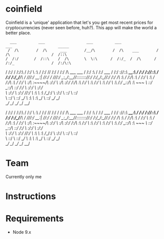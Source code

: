 # coinfield

Coinfield is a 'unique' application that let's you get most recent prices for cryptocurrencies (never seen before, huh?). This app will make the world a better place.



      ___          ___                   ___          ___                 ___                     _____    
     /  /\        /  /\      ___        /__/\        /  /\    ___        /  /\                   /  /::\   
    /  /:/       /  /::\    /  /\       \  \:\      /  /:/_  /  /\      /  /:/_                 /  /:/\:\  
   /  /:/       /  /:/\:\  /  /:/        \  \:\    /  /:/ /\/  /:/     /  /:/ /\  ___     ___  /  /:/  \:\ 
  /  /:/  ___  /  /:/  \:\/__/::\    _____\__\:\  /  /:/ /:/__/::\    /  /:/ /:/_/__/\   /  /\/__/:/ \__\:|
 /__/:/  /  /\/__/:/ \__\:\__\/\:\__/__/::::::::\/__/:/ /:/\__\/\:\__/__/:/ /:/ /\  \:\ /  /:/\  \:\ /  /:/
 \  \:\ /  /:/\  \:\ /  /:/  \  \:\/\  \:\~~\~~\/\  \:\/:/    \  \:\/\  \:\/:/ /:/\  \:\  /:/  \  \:\  /:/ 
  \  \:\  /:/  \  \:\  /:/    \__\::/\  \:\  ~~~  \  \::/      \__\::/\  \::/ /:/  \  \:\/:/    \  \:\/:/  
   \  \:\/:/    \  \:\/:/     /__/:/  \  \:\       \  \:\      /__/:/  \  \:\/:/    \  \::/      \  \::/   
    \  \::/      \  \::/      \__\/    \  \:\       \  \:\     \__\/    \  \::/      \__\/        \__\/    
     \__\/        \__\/                 \__\/        \__\/               \__\/                             
 

    
    
    
    
    
    
    
    
    
    
   /  /:/       /  /:/\:\  /  /:/        \  \:\    /  /:/ /\/  /:/     /  /:/ /\  ___     ___  /  /:/  \:\ 
  /  /:/  ___  /  /:/  \:\/__/::\    _____\__\:\  /  /:/ /:/__/::\    /  /:/ /:/_/__/\   /  /\/__/:/ \__\:|
 /__/:/  /  /\/__/:/ \__\:\__\/\:\__/__/::::::::\/__/:/ /:/\__\/\:\__/__/:/ /:/ /\  \:\ /  /:/\  \:\ /  /:/
 \  \:\ /  /:/\  \:\ /  /:/  \  \:\/\  \:\~~\~~\/\  \:\/:/    \  \:\/\  \:\/:/ /:/\  \:\  /:/  \  \:\  /:/ 
  \  \:\  /:/  \  \:\  /:/    \__\::/\  \:\  ~~~  \  \::/      \__\::/\  \::/ /:/  \  \:\/:/    \  \:\/:/  
   \  \:\/:/    \  \:\/:/     /__/:/  \  \:\       \  \:\      /__/:/  \  \:\/:/    \  \::/      \  \::/   
    \  \::/      \  \::/      \__\/    \  \:\       \  \:\     \__\/    \  \::/      \__\/        \__\/    
     \__\/        \__\/                 \__\/        \__\/               \__\/                             
 

                                                                                                                        
                                                                                                                        

# Team
Currently only me

# Instructions

# Requirements

* Node 9.x 
